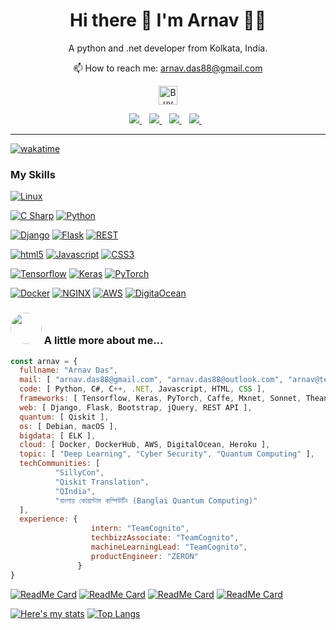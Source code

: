 

<h1 align='center'>
  Hi there 👋 I'm Arnav 👨‍💻
</h1>

<p align='center'>
  A python and .net developer from Kolkata, India. 
</p>

<p align='center'>
  📫 How to reach me: <a href='mailto:arnav.das88@gmail.com'>arnav.das88@gmail.com</a>
</p>
<p align='center'>
  <a href="https://www.buymeacoffee.com/arnavdas88" target="_blank">
    <img src="https://cdn.buymeacoffee.com/buttons/v2/default-yellow.png" alt="Buy Me A Coffee" height="30px" >
  </a>
</p>

<p align='center'>
  
  <a href="https://wa.me/9775665177?text=Hello%20Arnav">
    <img src="https://img.shields.io/badge/WHATSAPP-%2325D366.svg?&style=for-the-badge&logo=whatsapp&logoColor=white" />    
  </a>&nbsp;&nbsp;
  <a href="https://linkedin.com/in/arnavdas88">
    <img src="https://img.shields.io/badge/linkedin-%230077B5.svg?&style=for-the-badge&logo=linkedin&logoColor=white" />
  </a>&nbsp;&nbsp;
  <a href="https://github.com/arnavdas88">
    <img src="https://img.shields.io/badge/github-%23222222.svg?&style=for-the-badge&logo=github&logoColor=white" />        
  </a>&nbsp;&nbsp;
  <a href="https://twitter.com/arnavdas88/">
    <img src="https://img.shields.io/badge/twitter-%2300ACEE.svg?&style=for-the-badge&logo=twitter&logoColor=white" />        
  </a>&nbsp;&nbsp;
</p>

---
[![wakatime](https://wakatime.com/badge/user/380570cf-30bd-4b71-8ac3-ea422ccb6dff.svg)](https://wakatime.com/@380570cf-30bd-4b71-8ac3-ea422ccb6dff)

### My Skills
[![Linux](https://img.shields.io/badge/linux-%23239120.svg?&style=flat-square&logo=linux&logoColor=white)]()

[![C Sharp](https://img.shields.io/badge/c%20sharp%20-%23306998.svg?&style=flat-square&logo=c%20sharp&logoColor=white)]()
[![Python](https://img.shields.io/badge/python-%23306998.svg?&style=flat-square&logo=python&logoColor=white)]()

[![Django](https://img.shields.io/badge/django%20-%23239120.svg?&style=flat-square&logo=django&logoColor=white)]()
[![Flask](https://img.shields.io/badge/flask%20-%23239120.svg?&style=flat-square&logo=flask&logoColor=white)]()
[![REST](https://img.shields.io/badge/json%20REST-%23239120.svg?&style=flat-square&logo=json&logoColor=white)]()

[![html5](https://img.shields.io/badge/html-%23999999.svg?&style=flat-square&logo=html5&logoColor=#F06529)]()
[![Javascript](https://img.shields.io/badge/javascript-%23999999.svg?&style=flat-square&logo=javascript&logoColor=%23F7DF1E&labelColor=#555555)]()
[![CSS3](https://img.shields.io/badge/css-%23999999.svg?&style=flat-square&logo=css3&logoColor=%232965F1)]()

[![Tensorflow](https://img.shields.io/badge/Tensorflow-%23239120.svg?&style=flat-square&logo=tensorflow&logoColor=white)]()
[![Keras](https://img.shields.io/badge/keras-%23239120.svg?&style=flat-square&logo=keras&logoColor=white)]()
[![PyTorch](https://img.shields.io/badge/pytorch-%23239120.svg?&style=flat-square&logo=pytorch&logoColor=white)]()

[![Docker](https://img.shields.io/badge/docker-%23000000.svg?&style=flat-square&logo=docker&logoColor=white)]()
[![NGINX](https://img.shields.io/badge/nginx-%23000000.svg?&style=flat-square&logo=nginx&logoColor=white&labelColor=black)]()
[![AWS](https://img.shields.io/badge/aws-%23000000.svg?&style=flat-square&logo=amazon&logoColor=white&labelColor=black)]()
[![DigitaOcean](https://img.shields.io/badge/digital%20ocean-%23000000.svg?&style=flat-square&logo=digitalocean&logoColor=white&labelColor=black)]()


### <img src="https://avatars2.githubusercontent.com/u/38852529?s=460&u=f53c690b4a34afc76ef91f7df13afde73a438927&v=4" class="avatar avatar-user width-full border bg-white" style="border-radius: 50%;" width="50"> A little more about me...  

```javascript
const arnav = {
  fullname: "Arnav Das",
  mail: [ "arnav.das88@gmail.com", "arnav.das88@outlook.com", "arnav@team-cognito.com" ],
  code: [ Python, C#, C++, .NET, Javascript, HTML, CSS ],
  frameworks: [ Tensorflow, Keras, PyTorch, Caffe, Mxnet, Sonnet, Theano ],
  web: [ Django, Flask, Bootstrap, jQuery, REST API ],
  quantum: [ Qiskit ],
  os: [ Debian, macOS ],
  bigdata: [ ELK ],
  cloud: [ Docker, DockerHub, AWS, DigitalOcean, Heroku ],
  topic: [ "Deep Learning", "Cyber Security", "Quantum Computing" ],
  techCommunities: [ 
          "SillyCon", 
          "Qiskit Translation", 
          "QIndia", 
          "বাংলায় কোয়ান্টাম কম্পিউটিং (Banglai Quantum Computing)" 
  ],
  experience: {
                  intern: "TeamCognito",
                  techbizzAssociate: "TeamCognito",
                  machineLearningLead: "TeamCognito",
                  productEngineer: "ZERON"
               }
}
```


  [![ReadMe Card](https://github-readme-stats.vercel.app/api/pin/?username=SciSharp&repo=TensorFlow.NET)](https://github.com/arnavdas88/TensorFlow.NET)
  [![ReadMe Card](https://github-readme-stats.vercel.app/api/pin/?username=arnavdas88&repo=Neural-Arithmatic-Logic-Unit)](https://github.com/arnavdas88/Neural-Arithmatic-Logic-Unit)
  [![ReadMe Card](https://github-readme-stats.vercel.app/api/pin/?username=arnavdas88&repo=Assist.Jarvis)](https://github.com/arnavdas88/Assist.Jarvis)
  [![ReadMe Card](https://github-readme-stats.vercel.app/api/pin/?username=arnavdas88&repo=QuGlassyIsing)](https://github.com/arnavdas88/QuGlassyIsing)

  [![Here's my stats](https://github-readme-stats.vercel.app/api?username=arnavdas88&show_icons=true&theme=light&line_height=33&hide=true&count_private=true)](https://github.com/arnavdas88)
  [![Top Langs](https://github-readme-stats.vercel.app/api/top-langs/?username=arnavdas88&count_private=true&hide=Jupyter%20Notebook)](https://github.com/arnavdas88/)

<!--
**arnavdas88/arnavdas88** is a ✨ _special_ ✨ repository because its `README.md` (this file) appears on your GitHub profile.

Here are some ideas to get you started:

- 🔭 I’m currently working on ...
- 🌱 I’m currently learning ...
- 👯 I’m looking to collaborate on ...
- 🤔 I’m looking for help with ...
- 💬 Ask me about ...
- 📫 How to reach me: ...
- 😄 Pronouns: ...
- ⚡ Fun fact: ...
-->
